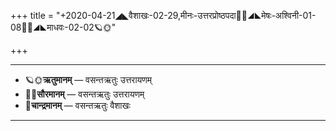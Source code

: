 +++
title = "+2020-04-21◢◣वैशाखः-02-29,मीनः-उत्तरप्रोष्ठपदा🌛🌌◢◣मेषः-अश्विनी-01-08🌌🌞◢◣माधवः-02-02🪐🌞"

+++
___________________
- 🪐🌞**ऋतुमानम्** — वसन्तऋतुः उत्तरायणम्
- 🌌🌞**सौरमानम्** — वसन्तऋतुः उत्तरायणम्
- 🌛**चान्द्रमानम्** — वसन्तऋतुः वैशाखः
___________________

